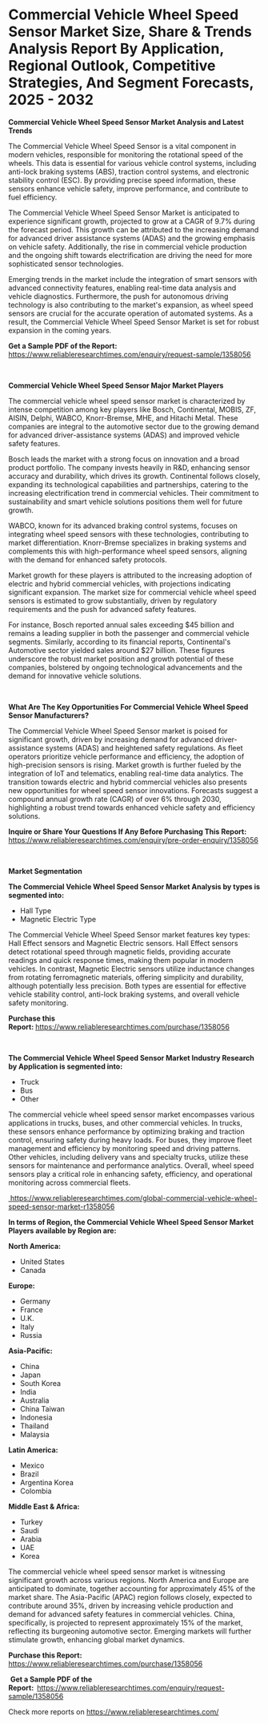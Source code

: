 <p><h1>Commercial Vehicle Wheel Speed Sensor Market Size, Share & Trends Analysis Report By Application, Regional Outlook, Competitive Strategies, And Segment Forecasts, 2025 - 2032</h1></p><p><strong>Commercial Vehicle Wheel Speed Sensor Market Analysis and Latest Trends</strong></p>
<p><p>The Commercial Vehicle Wheel Speed Sensor is a vital component in modern vehicles, responsible for monitoring the rotational speed of the wheels. This data is essential for various vehicle control systems, including anti-lock braking systems (ABS), traction control systems, and electronic stability control (ESC). By providing precise speed information, these sensors enhance vehicle safety, improve performance, and contribute to fuel efficiency.</p><p>The Commercial Vehicle Wheel Speed Sensor Market is anticipated to experience significant growth, projected to grow at a CAGR of 9.7% during the forecast period. This growth can be attributed to the increasing demand for advanced driver assistance systems (ADAS) and the growing emphasis on vehicle safety. Additionally, the rise in commercial vehicle production and the ongoing shift towards electrification are driving the need for more sophisticated sensor technologies.</p><p>Emerging trends in the market include the integration of smart sensors with advanced connectivity features, enabling real-time data analysis and vehicle diagnostics. Furthermore, the push for autonomous driving technology is also contributing to the market's expansion, as wheel speed sensors are crucial for the accurate operation of automated systems. As a result, the Commercial Vehicle Wheel Speed Sensor Market is set for robust expansion in the coming years.</p></p>
<p><strong>Get a Sample PDF of the Report:&nbsp;</strong> <a href="https://www.reliableresearchtimes.com/enquiry/request-sample/1358056?utm_campaign=3287&utm_medium=2&utm_source=Github&utm_content=ia&utm_term=30032025&utm_id=commercial-vehicle-wheel-speed-sensor">https://www.reliableresearchtimes.com/enquiry/request-sample/1358056</a></p>
<p>&nbsp;</p>
<p><strong>Commercial Vehicle Wheel Speed Sensor Major Market Players</strong></p>
<p><p>The commercial vehicle wheel speed sensor market is characterized by intense competition among key players like Bosch, Continental, MOBIS, ZF, AISIN, Delphi, WABCO, Knorr-Bremse, MHE, and Hitachi Metal. These companies are integral to the automotive sector due to the growing demand for advanced driver-assistance systems (ADAS) and improved vehicle safety features. </p><p>Bosch leads the market with a strong focus on innovation and a broad product portfolio. The company invests heavily in R&D, enhancing sensor accuracy and durability, which drives its growth. Continental follows closely, expanding its technological capabilities and partnerships, catering to the increasing electrification trend in commercial vehicles. Their commitment to sustainability and smart vehicle solutions positions them well for future growth.</p><p>WABCO, known for its advanced braking control systems, focuses on integrating wheel speed sensors with these technologies, contributing to market differentiation. Knorr-Bremse specializes in braking systems and complements this with high-performance wheel speed sensors, aligning with the demand for enhanced safety protocols.</p><p>Market growth for these players is attributed to the increasing adoption of electric and hybrid commercial vehicles, with projections indicating significant expansion. The market size for commercial vehicle wheel speed sensors is estimated to grow substantially, driven by regulatory requirements and the push for advanced safety features.</p><p>For instance, Bosch reported annual sales exceeding $45 billion and remains a leading supplier in both the passenger and commercial vehicle segments. Similarly, according to its financial reports, Continental's Automotive sector yielded sales around $27 billion. These figures underscore the robust market position and growth potential of these companies, bolstered by ongoing technological advancements and the demand for innovative vehicle solutions.</p></p>
<p>&nbsp;</p>
<p><strong>What Are The Key Opportunities For Commercial Vehicle Wheel Speed Sensor Manufacturers?</strong></p>
<p><p>The Commercial Vehicle Wheel Speed Sensor market is poised for significant growth, driven by increasing demand for advanced driver-assistance systems (ADAS) and heightened safety regulations. As fleet operators prioritize vehicle performance and efficiency, the adoption of high-precision sensors is rising. Market growth is further fueled by the integration of IoT and telematics, enabling real-time data analytics. The transition towards electric and hybrid commercial vehicles also presents new opportunities for wheel speed sensor innovations. Forecasts suggest a compound annual growth rate (CAGR) of over 6% through 2030, highlighting a robust trend towards enhanced vehicle safety and efficiency solutions.</p></p>
<p><strong>Inquire or Share Your Questions If Any Before Purchasing This Report:</strong> <a href="https://www.reliableresearchtimes.com/enquiry/pre-order-enquiry/1358056?utm_campaign=3287&utm_medium=2&utm_source=Github&utm_content=ia&utm_term=30032025&utm_id=commercial-vehicle-wheel-speed-sensor">https://www.reliableresearchtimes.com/enquiry/pre-order-enquiry/1358056</a></p>
<p>&nbsp;</p>
<p><strong>Market Segmentation</strong></p>
<p><strong>The Commercial Vehicle Wheel Speed Sensor Market Analysis by types is segmented into:</strong></p>
<p><ul><li>Hall Type</li><li>Magnetic Electric Type</li></ul></p>
<p><p>The Commercial Vehicle Wheel Speed Sensor market features key types: Hall Effect sensors and Magnetic Electric sensors. Hall Effect sensors detect rotational speed through magnetic fields, providing accurate readings and quick response times, making them popular in modern vehicles. In contrast, Magnetic Electric sensors utilize inductance changes from rotating ferromagnetic materials, offering simplicity and durability, although potentially less precision. Both types are essential for effective vehicle stability control, anti-lock braking systems, and overall vehicle safety monitoring.</p></p>
<p><strong>Purchase this Report:&nbsp;</strong><a href="https://www.reliableresearchtimes.com/purchase/1358056?utm_campaign=3287&utm_medium=2&utm_source=Github&utm_content=ia&utm_term=30032025&utm_id=commercial-vehicle-wheel-speed-sensor">https://www.reliableresearchtimes.com/purchase/1358056</a></p>
<p>&nbsp;</p>
<p><strong>The Commercial Vehicle Wheel Speed Sensor Market Industry Research by Application is segmented into:</strong></p>
<p><ul><li>Truck</li><li>Bus</li><li>Other</li></ul></p>
<p><p>The commercial vehicle wheel speed sensor market encompasses various applications in trucks, buses, and other commercial vehicles. In trucks, these sensors enhance performance by optimizing braking and traction control, ensuring safety during heavy loads. For buses, they improve fleet management and efficiency by monitoring speed and driving patterns. Other vehicles, including delivery vans and specialty trucks, utilize these sensors for maintenance and performance analytics. Overall, wheel speed sensors play a critical role in enhancing safety, efficiency, and operational monitoring across commercial fleets.</p></p>
<p><a href="https://www.reliableresearchtimes.com/global-commercial-vehicle-wheel-speed-sensor-market-r1358056?utm_campaign=3287&utm_medium=2&utm_source=Github&utm_content=ia&utm_term=30032025&utm_id=commercial-vehicle-wheel-speed-sensor">&nbsp;https://www.reliableresearchtimes.com/global-commercial-vehicle-wheel-speed-sensor-market-r1358056</a></p>
<p><strong>In terms of Region, the Commercial Vehicle Wheel Speed Sensor Market Players available by Region are:</strong></p>
<p>
    <p> <strong> North America: </strong>
        <ul>
            <li>United States</li>
            <li>Canada</li>
        </ul>
        </p> 
    <p> <strong> Europe: </strong>
        <ul>
            <li>Germany</li>
            <li>France</li>
            <li>U.K.</li>
            <li>Italy</li>
            <li>Russia</li>
        </ul>
        </p> 
    <p> <strong> Asia-Pacific: </strong>
        <ul>
            <li>China</li>
            <li>Japan</li>
            <li>South Korea</li>
            <li>India</li>
            <li>Australia</li>
            <li>China Taiwan</li>
            <li>Indonesia</li>
            <li>Thailand</li>
            <li>Malaysia</li>
        </ul>
        </p> 
    <p> <strong> Latin America: </strong>
        <ul>
            <li>Mexico</li>
            <li>Brazil</li>
            <li>Argentina Korea</li>
            <li>Colombia</li>
        </ul>
        </p> 
    <p> <strong> Middle East & Africa: </strong>
        <ul>
            <li>Turkey</li>
            <li>Saudi</li>
            <li>Arabia</li>
            <li>UAE</li>
            <li>Korea</li>
        </ul>
    </p>
    </p>
<p><p>The commercial vehicle wheel speed sensor market is witnessing significant growth across various regions. North America and Europe are anticipated to dominate, together accounting for approximately 45% of the market share. The Asia-Pacific (APAC) region follows closely, expected to contribute around 35%, driven by increasing vehicle production and demand for advanced safety features in commercial vehicles. China, specifically, is projected to represent approximately 15% of the market, reflecting its burgeoning automotive sector. Emerging markets will further stimulate growth, enhancing global market dynamics.</p></p>
<p><strong>Purchase this Report: </strong><a href="https://www.reliableresearchtimes.com/purchase/1358056?utm_campaign=3287&utm_medium=2&utm_source=Github&utm_content=ia&utm_term=30032025&utm_id=commercial-vehicle-wheel-speed-sensor">https://www.reliableresearchtimes.com/purchase/1358056</a></p>
<p>&nbsp;<strong>Get a Sample PDF of the Report:&nbsp;&nbsp;</strong><a href="https://www.reliableresearchtimes.com/enquiry/request-sample/1358056?utm_campaign=3287&utm_medium=2&utm_source=Github&utm_content=ia&utm_term=30032025&utm_id=commercial-vehicle-wheel-speed-sensor">https://www.reliableresearchtimes.com/enquiry/request-sample/1358056</a></p>
<p><strong></strong></p>
<p>Check more reports on <a href="https://www.reliableresearchtimes.com/?utm_campaign=3287&utm_medium=2&utm_source=Github&utm_content=ia&utm_term=30032025&utm_id=commercial-vehicle-wheel-speed-sensor">https://www.reliableresearchtimes.com/</a></p>